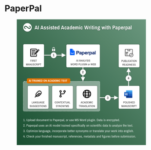 # PaperPal

<figure><img src="../../.gitbook/assets/paperpal.jpeg" alt="" width="563"><figcaption></figcaption></figure>
